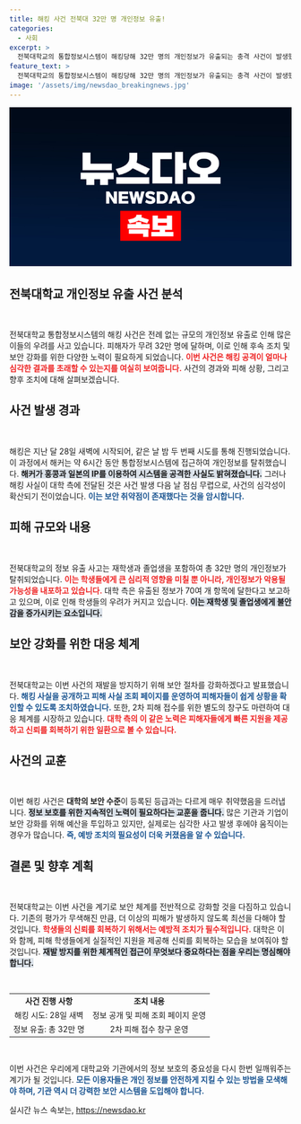 ```yaml
---
title: 해킹 사건 전북대 32만 명 개인정보 유출!
categories:
  - 사회
excerpt: >
  전북대학교의 통합정보시스템이 해킹당해 32만 명의 개인정보가 유출되는 충격 사건이 발생했습니다. 보안 취약점이 드러나며 대학 측은 긴급 보완작업에 나섰습니다. 2차 피해 예방을 위한 조치가 시급합니다.
feature_text: >
  전북대학교의 통합정보시스템이 해킹당해 32만 명의 개인정보가 유출되는 충격 사건이 발생했습니다. 보안 취약점이 드러나며 대학 측은 긴급 보완작업에 나섰습니다. 2차 피해 예방을 위한 조치가 시급합니다.
image: '/assets/img/newsdao_breakingnews.jpg'
---
```


<p><img src="/assets/img/newsdao_breakingnews.jpg" alt="ranknews 속보" /></p>

<h2 data-ke-size="size26">전북대학교 개인정보 유출 사건 분석</h2>

<p data-ke-size="size16">&nbsp;</p>

<p>전북대학교 통합정보시스템의 해킹 사건은 전례 없는 규모의 개인정보 유출로 인해 많은 이들의 우려를 사고 있습니다. 피해자가 무려 32만 명에 달하며, 이로 인해 후속 조치 및 보안 강화를 위한 다양한 노력이 필요하게 되었습니다. <b><span style="color: #ee2323;">이번 사건은 해킹 공격이 얼마나 심각한 결과를 초래할 수 있는지를 여실히 보여줍니다.</span></b> 사건의 경과와 피해 상황, 그리고 향후 조치에 대해 살펴보겠습니다.</p>

<h2 data-ke-size="size26">사건 발생 경과</h2>

<p data-ke-size="size16">&nbsp;</p>

<p>해킹은 지난 달 28일 새벽에 시작되어, 같은 날 밤 두 번째 시도를 통해 진행되었습니다. 이 과정에서 해커는 약 6시간 동안 통합정보시스템에 접근하여 개인정보를 탈취했습니다. <b><span style="background-color: #21538527;">해커가 홍콩과 일본의 IP를 이용하여 시스템을 공격한 사실도 밝혀졌습니다.</span></b> 그러나 해킹 사실이 대학 측에 전달된 것은 사건 발생 다음 날 점심 무렵으로, 사건의 심각성이 확산되기 전이었습니다. <b><span style="color: #1a5490;">이는 보안 취약점이 존재했다는 것을 암시합니다.</span></b></p>

<h2 data-ke-size="size26">피해 규모와 내용</h2>

<p data-ke-size="size16">&nbsp;</p>

<p>전북대학교의 정보 유출 사고는 재학생과 졸업생을 포함하여 총 32만 명의 개인정보가 탈취되었습니다. <b><span style="color: #ee2323;">이는 학생들에게 큰 심리적 영향을 미칠 뿐 아니라, 개인정보가 악용될 가능성을 내포하고 있습니다.</span></b> 대학 측은 유출된 정보가 70여 개 항목에 달한다고 보고하고 있으며, 이로 인해 학생들의 우려가 커지고 있습니다. <b><span style="background-color: #21538527;">이는 재학생 및 졸업생에게 불안감을 증가시키는 요소입니다.</span></b></p>

<h2 data-ke-size="size26">보안 강화를 위한 대응 체계</h2>

<p data-ke-size="size16">&nbsp;</p>

<p>전북대학교는 이번 사건의 재발을 방지하기 위해 보안 절차를 강화하겠다고 발표했습니다. <b><span style="color: #1a5490;">해킹 사실을 공개하고 피해 사실 조회 페이지를 운영하여 피해자들이 쉽게 상황을 확인할 수 있도록 조치하였습니다.</span></b> 또한, 2차 피해 접수를 위한 별도의 창구도 마련하여 대응 체계를 시장하고 있습니다. <b><span style="color: #ee2323;">대학 측의 이 같은 노력은 피해자들에게 빠른 지원을 제공하고 신뢰를 회복하기 위한 일환으로 볼 수 있습니다.</span></b></p>

<h2 data-ke-size="size26">사건의 교훈</h2>

<p data-ke-size="size16">&nbsp;</p>

<p>이번 해킹 사건은 <b>대학의 보안 수준</b>이 등록된 등급과는 다르게 매우 취약했음을 드러냅니다. <b><span style="background-color: #21538527;">정보 보호를 위한 지속적인 노력이 필요하다는 교훈을 줍니다.</span></b> 많은 기관과 기업이 보안 강화를 위해 예산을 투입하고 있지만, 실제로는 심각한 사고 발생 후에야 움직이는 경우가 많습니다. <b><span style="color: #1a5490;">즉, 예방 조치의 필요성이 더욱 커졌음을 알 수 있습니다.</span></b></p>

<h2 data-ke-size="size26">결론 및 향후 계획</h2>

<p data-ke-size="size16">&nbsp;</p>

<p>전북대학교는 이번 사건을 계기로 보안 체계를 전반적으로 강화할 것을 다짐하고 있습니다. 기존의 평가가 무색해진 만큼, 더 이상의 피해가 발생하지 않도록 최선을 다해야 할 것입니다. <b><span style="color: #ee2323;">학생들의 신뢰를 회복하기 위해서는 예방적 조치가 필수적입니다.</span></b> 대학은 이와 함께, 피해 학생들에게 실질적인 지원을 제공해 신뢰를 회복하는 모습을 보여줘야 할 것입니다. <b><span style="background-color: #21538527;">재발 방지를 위한 체계적인 접근이 무엇보다 중요하다는 점을 우리는 명심해야 합니다.</span></b></p>

<p data-ke-size="size16">&nbsp;</p>

<table style="width:100%; border-collapse:collapse;">
  <tr>
    <td style="text-align: center; height: 17px;"><b>사건 진행 사항</b></td>
    <td style="text-align: center; height: 17px;"><b>조치 내용</b></td>
  </tr>
  <tr>
    <td style="text-align: center; height: 17px;">해킹 시도: 28일 새벽</td>
    <td style="text-align: center; height: 17px;">정보 공개 및 피해 조회 페이지 운영</td>
  </tr>
  <tr>
    <td style="text-align: center; height: 17px;">정보 유출: 총 32만 명</td>
    <td style="text-align: center; height: 17px;">2차 피해 접수 창구 운영</td>
  </tr>
</table>

<p data-ke-size="size16">&nbsp;</p>

<p>이번 사건은 우리에게 대학교와 기관에서의 정보 보호의 중요성을 다시 한번 일깨워주는 계기가 될 것입니다. <b><span style="color: #1a5490;">모든 이용자들은 개인 정보를 안전하게 지킬 수 있는 방법을 모색해야 하며, 기관 역시 더 강력한 보안 시스템을 도입해야 합니다.</span></b></p>
실시간 뉴스 속보는, <a href="https://newsdao.kr" rel="dofollow">https://newsdao.kr</a>


